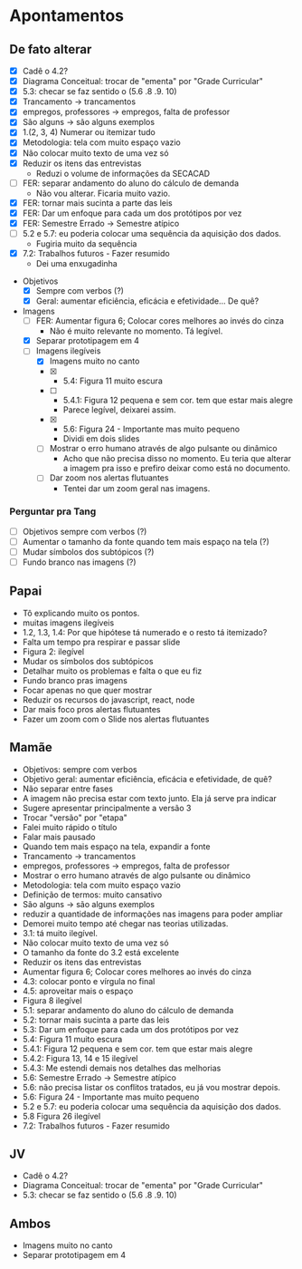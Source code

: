 # Apontamentos

## De fato alterar

- [X] Cadê o 4.2?
- [X] Diagrama Conceitual: trocar de "ementa" por "Grade Curricular"
- [X] 5.3: checar se faz sentido o (5.6 .8 .9. 10)
- [X] Trancamento -> trancamentos
- [X] empregos, professores -> empregos, falta de professor
- [X] São alguns -> são alguns exemplos
- [X] 1.(2, 3, 4) Numerar ou itemizar tudo
- [X] Metodologia: tela com muito espaço vazio
- [X] Não colocar muito texto de uma vez só
- [X] Reduzir os itens das entrevistas
  - Reduzi o volume de informações da SECACAD
- [ ] FER: separar andamento do aluno do cálculo de demanda
  - Não vou alterar. Ficaria muito vazio.
- [X] FER: tornar mais sucinta a parte das leis
- [X] FER: Dar um enfoque para cada um dos protótipos por vez
- [X] FER: Semestre Errado -> Semestre atípico
- [ ] 5.2 e 5.7: eu poderia colocar uma sequência da aquisição dos dados.
  - Fugiria muito da sequência
- [X] 7.2: Trabalhos futuros - Fazer resumido
  - Dei uma enxugadinha
- Objetivos
  - [X] Sempre com verbos (?)
  - [X] Geral: aumentar eficiência, eficácia e efetividade... De quê?
- Imagens
  - [ ] FER: Aumentar figura 6; Colocar cores melhores ao invés do cinza
    - Não é muito relevante no momento. Tá legível.
  - [X] Separar prototipagem em 4
  - [ ] Imagens ilegíveis
    - [X] Imagens muito no canto
    - [X] - 5.4: Figura 11 muito escura
    - [ ] - 5.4.1: Figura 12 pequena e sem cor. tem que estar mais alegre
      - Parece legível, deixarei assim.
    - [X] - 5.6: Figura 24 - Importante mas muito pequeno
      - Dividi em dois slides
    - [ ] Mostrar o erro humano através de algo pulsante ou dinâmico
      - Acho que não precisa disso no momento. Eu teria que alterar a imagem pra isso e prefiro deixar como está no documento.
    - [ ] Dar zoom nos alertas flutuantes
      - Tentei dar um zoom geral nas imagens.

### Perguntar pra Tang

- [ ] Objetivos sempre com verbos (?)
- [ ] Aumentar o tamanho da fonte quando tem mais espaço na tela (?)
- [ ] Mudar símbolos dos subtópicos (?)
- [ ] Fundo branco nas imagens (?)

## Papai

- Tô explicando muito os pontos.
- muitas imagens ilegíveis
- 1.2, 1.3, 1.4: Por que hipótese tá numerado e o resto tá itemizado?
- Falta um tempo pra respirar e passar slide
- Figura 2: ilegível
- Mudar os símbolos dos subtópicos
- Detalhar muito os problemas e falta o que eu fiz
- Fundo branco pras imagens
- Focar apenas no que quer mostrar
- Reduzir os recursos do javascript, react, node
- Dar mais foco pros alertas flutuantes
- Fazer um zoom com o Slide nos alertas flutuantes

## Mamãe

- Objetivos: sempre com verbos
- Objetivo geral: aumentar eficiência, eficácia e efetividade, de quê?
- Não separar entre fases
- A imagem não precisa estar com texto junto. Ela já serve pra indicar
- Sugere apresentar principalmente a versão 3
- Trocar "versão" por "etapa"
- Falei muito rápido o título
- Falar mais pausado
- Quando tem mais espaço na tela, expandir a fonte
- Trancamento -> trancamentos
- empregos, professores -> empregos, falta de professor
- Mostrar o erro humano através de algo pulsante ou dinâmico
- Metodologia: tela com muito espaço vazio
- Definição de termos: muito cansativo
- São alguns -> são alguns exemplos
- reduzir a quantidade de informações nas imagens para poder ampliar
- Demorei muito tempo até chegar nas teorias utilizadas.
- 3.1: tá muito ilegível.
- Não colocar muito texto de uma vez só
- O tamanho da fonte do 3.2 está excelente
- Reduzir os itens das entrevistas
- Aumentar figura 6; Colocar cores melhores ao invés do cinza
- 4.3: colocar ponto e vírgula no final
- 4.5: aproveitar mais o espaço
- Figura 8 ilegível
- 5.1: separar andamento do aluno do cálculo de demanda
- 5.2: tornar mais sucinta a parte das leis
- 5.3: Dar um enfoque para cada um dos protótipos por vez
- 5.4: Figura 11 muito escura
- 5.4.1: Figura 12 pequena e sem cor. tem que estar mais alegre
- 5.4.2: Figura 13, 14 e 15 ilegível
- 5.4.3: Me estendi demais nos detalhes das melhorias
- 5.6: Semestre Errado -> Semestre atípico
- 5.6: não precisa listar os conflitos tratados, eu já vou mostrar depois.
- 5.6: Figura 24 - Importante mas muito pequeno
- 5.2 e 5.7: eu poderia colocar uma sequência da aquisição dos dados.
- 5.8 Figura 26 ilegível
- 7.2: Trabalhos futuros - Fazer resumido

## JV

- Cadê o 4.2?
- Diagrama Conceitual: trocar de "ementa" por "Grade Curricular"
- 5.3: checar se faz sentido o (5.6 .8 .9. 10)

## Ambos

- Imagens muito no canto
- Separar prototipagem em 4
